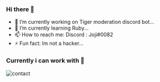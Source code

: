 ### Hi there 👋


- 🔭 I’m currently working on Tiger moderation discord bot...
- 🌱 I’m currently learning Ruby...
- 📫 How to reach me:
  Discord : Joji#0082
- ⚡ Fun fact: Im not a hacker...

### Currently i can work with 👋

![contact](https://img.shields.io/badge/DISCORD-You%20can%20contact%20me%20here-blue?style=for-the-badge&logo=discord)
